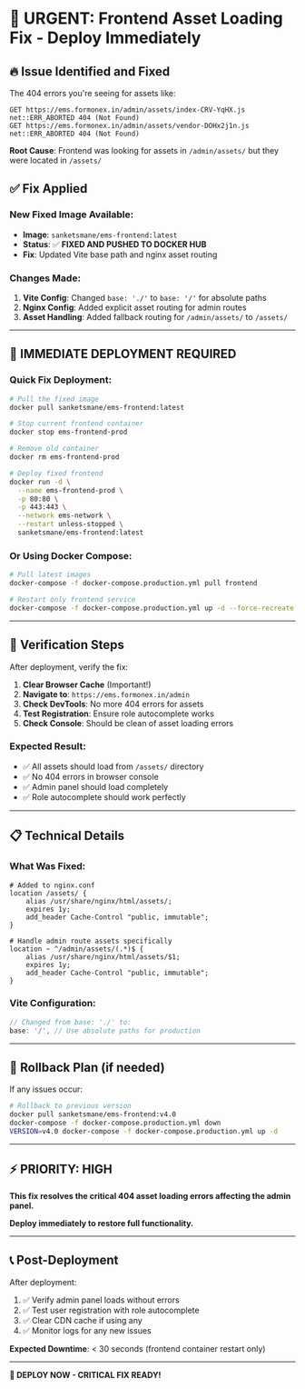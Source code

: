 # 🚨 URGENT: Frontend Asset Loading Fix - Deploy Immediately

## 🔥 **Issue Identified and Fixed**

The 404 errors you're seeing for assets like:
```
GET https://ems.formonex.in/admin/assets/index-CRV-YqHX.js net::ERR_ABORTED 404 (Not Found)
GET https://ems.formonex.in/admin/assets/vendor-DOHx2j1n.js net::ERR_ABORTED 404 (Not Found)
```

**Root Cause**: Frontend was looking for assets in `/admin/assets/` but they were located in `/assets/`

## ✅ **Fix Applied**

### **New Fixed Image Available:**
- **Image**: `sanketsmane/ems-frontend:latest` 
- **Status**: ✅ **FIXED AND PUSHED TO DOCKER HUB**
- **Fix**: Updated Vite base path and nginx asset routing

### **Changes Made:**
1. **Vite Config**: Changed `base: './'` to `base: '/'` for absolute paths
2. **Nginx Config**: Added explicit asset routing for admin routes
3. **Asset Handling**: Added fallback routing for `/admin/assets/` to `/assets/`

---

## 🚀 **IMMEDIATE DEPLOYMENT REQUIRED**

### **Quick Fix Deployment:**
```bash
# Pull the fixed image
docker pull sanketsmane/ems-frontend:latest

# Stop current frontend container
docker stop ems-frontend-prod

# Remove old container
docker rm ems-frontend-prod

# Deploy fixed frontend
docker run -d \
  --name ems-frontend-prod \
  -p 80:80 \
  -p 443:443 \
  --network ems-network \
  --restart unless-stopped \
  sanketsmane/ems-frontend:latest
```

### **Or Using Docker Compose:**
```bash
# Pull latest images
docker-compose -f docker-compose.production.yml pull frontend

# Restart only frontend service
docker-compose -f docker-compose.production.yml up -d --force-recreate frontend
```

---

## 🧪 **Verification Steps**

After deployment, verify the fix:

1. **Clear Browser Cache** (Important!)
2. **Navigate to**: `https://ems.formonex.in/admin`
3. **Check DevTools**: No more 404 errors for assets
4. **Test Registration**: Ensure role autocomplete works
5. **Check Console**: Should be clean of asset loading errors

### **Expected Result:**
- ✅ All assets should load from `/assets/` directory
- ✅ No 404 errors in browser console
- ✅ Admin panel should load completely
- ✅ Role autocomplete should work perfectly

---

## 📋 **Technical Details**

### **What Was Fixed:**
```nginx
# Added to nginx.conf
location /assets/ {
    alias /usr/share/nginx/html/assets/;
    expires 1y;
    add_header Cache-Control "public, immutable";
}

# Handle admin route assets specifically 
location ~ ^/admin/assets/(.*)$ {
    alias /usr/share/nginx/html/assets/$1;
    expires 1y;
    add_header Cache-Control "public, immutable";
}
```

### **Vite Configuration:**
```javascript
// Changed from base: './' to:
base: '/', // Use absolute paths for production
```

---

## 🔄 **Rollback Plan** (if needed)

If any issues occur:
```bash
# Rollback to previous version
docker pull sanketsmane/ems-frontend:v4.0
docker-compose -f docker-compose.production.yml down
VERSION=v4.0 docker-compose -f docker-compose.production.yml up -d
```

---

## ⚡ **PRIORITY: HIGH**

**This fix resolves the critical 404 asset loading errors affecting the admin panel.**

**Deploy immediately to restore full functionality.**

---

## 📞 **Post-Deployment**

After deployment:
1. ✅ Verify admin panel loads without errors
2. ✅ Test user registration with role autocomplete  
3. ✅ Clear CDN cache if using any
4. ✅ Monitor logs for any new issues

**Expected Downtime**: < 30 seconds (frontend container restart only)

---

**🎯 DEPLOY NOW - CRITICAL FIX READY!**